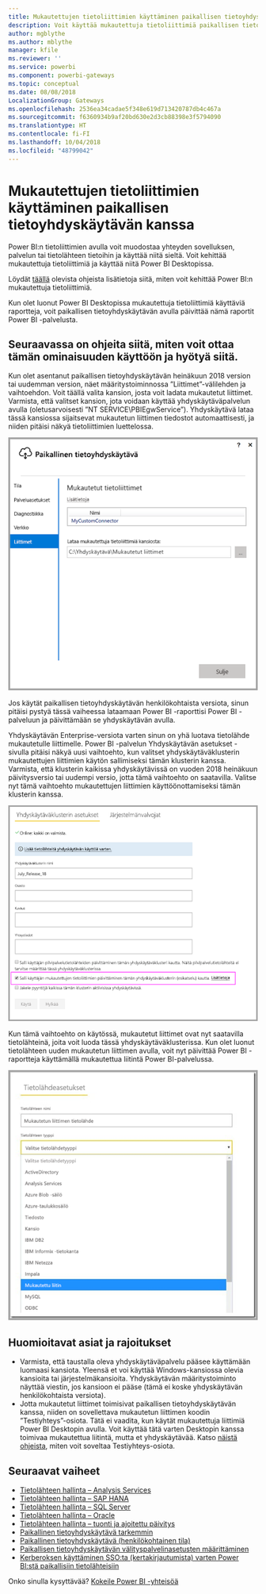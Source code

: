 ```yaml
---
title: Mukautettujen tietoliittimien käyttäminen paikallisen tietoyhdyskäytävän kanssa
description: Voit käyttää mukautettuja tietoliittimiä paikallisen tietoyhdyskäytävän kanssa.
author: mgblythe
ms.author: mblythe
manager: kfile
ms.reviewer: ''
ms.service: powerbi
ms.component: powerbi-gateways
ms.topic: conceptual
ms.date: 08/08/2018
LocalizationGroup: Gateways
ms.openlocfilehash: 2536ea34cadae5f348e619d713420787db4c467a
ms.sourcegitcommit: f6360934b9af20bd630e2d3cb88398e3f5794090
ms.translationtype: HT
ms.contentlocale: fi-FI
ms.lasthandoff: 10/04/2018
ms.locfileid: "48799042"
---
```

# <a name="use-custom-data-connectors-with-the-on-premises-data-gateway"></a>Mukautettujen tietoliittimien käyttäminen paikallisen tietoyhdyskäytävän kanssa

Power BI:n tietoliittimien avulla voit muodostaa yhteyden sovelluksen, palvelun tai tietolähteen tietoihin ja käyttää niitä sieltä. Voit kehittää mukautettuja tietoliittimiä ja käyttää niitä Power BI Desktopissa.

Löydät [täällä](http://aka.ms/dataconnectors) olevista ohjeista lisätietoja siitä, miten voit kehittää Power BI:n mukautettuja tietoliittimiä.

Kun olet luonut Power BI Desktopissa mukautettuja tietoliittimiä käyttäviä raportteja, voit paikallisen tietoyhdyskäytävän avulla päivittää nämä raportit Power BI -palvelusta.

## <a name="here-is-a-guide-on-how-to-enable-and-use-this-capability"></a>Seuraavassa on ohjeita siitä, miten voit ottaa tämän ominaisuuden käyttöön ja hyötyä siitä.

Kun olet asentanut paikallisen tietoyhdyskäytävän heinäkuun 2018 version tai uudemman version, näet määritystoiminnossa ”Liittimet”-välilehden ja vaihtoehdon. Voit täällä valita kansion, josta voit ladata mukautetut liittimet. Varmista, että valitset kansion, jota voidaan käyttää yhdyskäytäväpalvelun avulla (oletusarvoisesti ”NT SERVICE\PBIEgwService”). Yhdyskäytävä lataa tässä kansiossa sijaitsevat mukautetun liittimen tiedostot automaattisesti, ja niiden pitäisi näkyä tietoliittimien luettelossa.

![Mukautettu liitin 1](media/service-gateway-custom-connectors/gateway-onprem-customconnector1.png)

Jos käytät paikallisen tietoyhdyskäytävän henkilökohtaista versiota, sinun pitäisi pystyä tässä vaiheessa lataamaan Power BI -raporttisi Power BI -palveluun ja päivittämään se yhdyskäytävän avulla.

Yhdyskäytävän Enterprise-versiota varten sinun on yhä luotava tietolähde mukautetulle liittimelle. Power BI -palvelun Yhdyskäytävän asetukset -sivulla pitäisi näkyä uusi vaihtoehto, kun valitset yhdyskäytäväklusterin mukautettujen liittimien käytön sallimiseksi tämän klusterin kanssa. Varmista, että klusterin kaikissa yhdyskäytävissä on vuoden 2018 heinäkuun päivitysversio tai uudempi versio, jotta tämä vaihtoehto on saatavilla. Valitse nyt tämä vaihtoehto mukautettujen liittimien käyttöönottamiseksi tämän klusterin kanssa.

![Mukautettu liitin 2](media/service-gateway-custom-connectors/gateway-onprem-customconnector2.png)

Kun tämä vaihtoehto on käytössä, mukautetut liittimet ovat nyt saatavilla tietolähteinä, joita voit luoda tässä yhdyskäytäväklusterissa. Kun olet luonut tietolähteen uuden mukautetun liittimen avulla, voit nyt päivittää Power BI -raportteja käyttämällä mukautettua liitintä Power BI-palvelussa.

![Mukautettu liitin 3](media/service-gateway-custom-connectors/gateway-onprem-customconnector3.png)

## <a name="considerations-and-limitations"></a>Huomioitavat asiat ja rajoitukset

* Varmista, että taustalla oleva yhdyskäytäväpalvelu pääsee käyttämään luomaasi kansiota. Yleensä et voi käyttää Windows-kansiossa olevia kansioita tai järjestelmäkansioita. Yhdyskäytävän määritystoiminto näyttää viestin, jos kansioon ei pääse (tämä ei koske yhdyskäytävän henkilökohtaista versiota).
* Jotta mukautetut liittimet toimisivat paikallisen tietoyhdyskäytävän kanssa, niiden on sovellettava mukautetun liittimen koodin ”Testiyhteys”-osiota. Tätä ei vaadita, kun käytät mukautettuja liittimiä Power BI Desktopin avulla. Voit käyttää tätä varten Desktopin kanssa toimivaa mukautettua liitintä, mutta et yhdyskäytävää. Katso [näistä ohjeista](https://github.com/Microsoft/DataConnectors/blob/master/docs/m-extensions.md#implementing-testconnection-for-gateway-support), miten voit soveltaa Testiyhteys-osiota.

## <a name="next-steps"></a>Seuraavat vaiheet

* [Tietolähteen hallinta – Analysis Services](service-gateway-enterprise-manage-ssas.md)  
* [Tietolähteen hallinta – SAP HANA](service-gateway-enterprise-manage-sap.md)  
* [Tietolähteen hallinta – SQL Server](service-gateway-enterprise-manage-sql.md)  
* [Tietolähteen hallinta – Oracle](service-gateway-onprem-manage-oracle.md)  
* [Tietolähteen hallinta – tuonti ja ajoitettu päivitys](service-gateway-enterprise-manage-scheduled-refresh.md)  
* [Paikallinen tietoyhdyskäytävä tarkemmin ](service-gateway-onprem-indepth.md)  
* [Paikallinen tietoyhdyskäytävä (henkilökohtainen tila)](service-gateway-personal-mode.md)
* [Paikallisen tietoyhdyskäytävän välityspalvelinasetusten määrittäminen](service-gateway-proxy.md)  
* [Kerberoksen käyttäminen SSO:ta (kertakirjautumista) varten Power BI:stä paikallisiin tietolähteisiin](service-gateway-kerberos-for-sso-pbi-to-on-premises-data.md)  

Onko sinulla kysyttävää? [Kokeile Power BI -yhteisöä](http://community.powerbi.com/)
